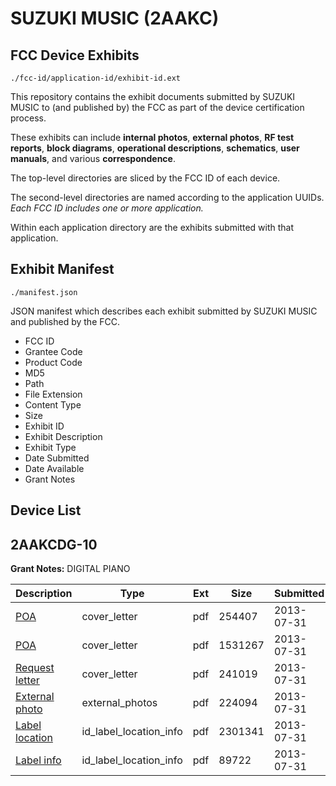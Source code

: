 # SUZUKI MUSIC (2AAKC)
## FCC Device Exhibits

```
./fcc-id/application-id/exhibit-id.ext
```

This repository contains the exhibit documents submitted by SUZUKI MUSIC to (and published by) the FCC as part of the device certification process.

These exhibits can include **internal photos**, **external photos**, **RF test reports**, **block diagrams**, **operational descriptions**, **schematics**, **user manuals**, and various **correspondence**.

The top-level directories are sliced by the FCC ID of each device.

The second-level directories are named according to the application UUIDs. *Each FCC ID includes one or more application.*

Within each application directory are the exhibits submitted with that application. 

## Exhibit Manifest

```
./manifest.json
```

JSON manifest which describes each exhibit submitted by SUZUKI MUSIC and published by the FCC.

- FCC ID
- Grantee Code
- Product Code
- MD5
- Path
- File Extension
- Content Type
- Size
- Exhibit ID
- Exhibit Description
- Exhibit Type
- Date Submitted
- Date Available
- Grant Notes

## Device List
## 2AAKCDG-10
**Grant Notes:** DIGITAL PIANO

| Description | Type | Ext | Size | Submitted | Available |
| ----------- | ---- | --- | ---- | --------- | --------- |
| [POA](2AAKCDG-10/cc4524e472d58be4b632f02b87d66b18/2030072.pdf) | cover_letter | pdf | 254407 | 2013-07-31 | 2013-07-31 |
| [POA](2AAKCDG-10/cc4524e472d58be4b632f02b87d66b18/2030073.pdf) | cover_letter | pdf | 1531267 | 2013-07-31 | 2013-07-31 |
| [Request letter](2AAKCDG-10/cc4524e472d58be4b632f02b87d66b18/2030074.pdf) | cover_letter | pdf | 241019 | 2013-07-31 | 2013-07-31 |
| [External photo](2AAKCDG-10/cc4524e472d58be4b632f02b87d66b18/2030075.pdf) | external_photos | pdf | 224094 | 2013-07-31 | 2013-07-31 |
| [Label location](2AAKCDG-10/cc4524e472d58be4b632f02b87d66b18/2028087.pdf) | id_label_location_info | pdf | 2301341 | 2013-07-31 | 2013-07-31 |
| [Label info](2AAKCDG-10/cc4524e472d58be4b632f02b87d66b18/2030077.pdf) | id_label_location_info | pdf | 89722 | 2013-07-31 | 2013-07-31 |
